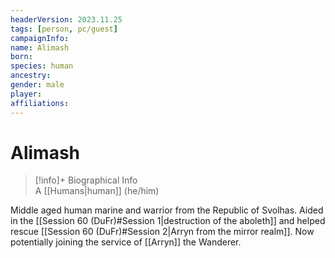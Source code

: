 ```yaml
---
headerVersion: 2023.11.25
tags: [person, pc/guest]
campaignInfo:
name: Alimash
born:
species: human
ancestry:
gender: male
player:
affiliations:
---
```

# Alimash
>[!info]+ Biographical Info  
> A [[Humans|human]] (he/him)

Middle aged human marine and warrior from the Republic of Svolhas. Aided in the [[Session 60 (DuFr)#Session 1|destruction of the aboleth]] and helped rescue [[Session 60 (DuFr)#Session 2|Arryn from the mirror realm]]. Now potentially joining the service of [[Arryn]] the Wanderer.
